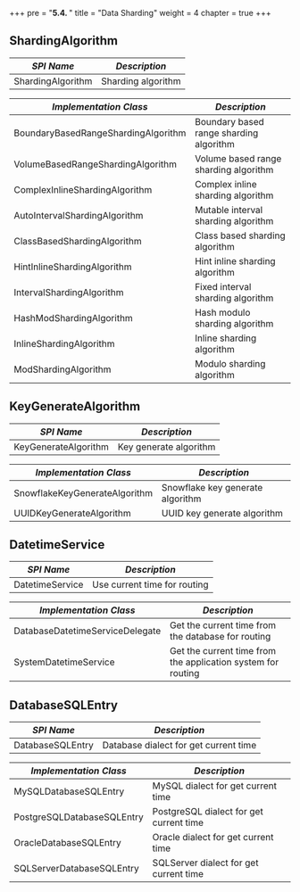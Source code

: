 +++
pre = "<b>5.4. </b>"
title = "Data Sharding"
weight = 4
chapter = true
+++

## ShardingAlgorithm

| *SPI Name*                          | *Description*                                  |
| ----------------------------------- | ---------------------------------------------- |
| ShardingAlgorithm                   | Sharding algorithm                             |

| *Implementation Class*              | *Description*                                  |
| ----------------------------------- | ---------------------------------------------- |
| BoundaryBasedRangeShardingAlgorithm | Boundary based range sharding algorithm        |
| VolumeBasedRangeShardingAlgorithm   | Volume based range sharding algorithm          |
| ComplexInlineShardingAlgorithm      | Complex inline sharding algorithm              |
| AutoIntervalShardingAlgorithm       | Mutable interval sharding algorithm            |
| ClassBasedShardingAlgorithm         | Class based sharding algorithm                 |
| HintInlineShardingAlgorithm         | Hint inline sharding algorithm                 |
| IntervalShardingAlgorithm           | Fixed interval sharding algorithm              |
| HashModShardingAlgorithm            | Hash modulo sharding algorithm                 |
| InlineShardingAlgorithm             | Inline sharding algorithm                      |
| ModShardingAlgorithm                | Modulo sharding algorithm                      |

## KeyGenerateAlgorithm

| *SPI Name*                    | *Description*                    |
| ----------------------------- | -------------------------------- |
| KeyGenerateAlgorithm          | Key generate algorithm           |

| *Implementation Class*        | *Description*                    |
| ----------------------------- | -------------------------------- |
| SnowflakeKeyGenerateAlgorithm | Snowflake key generate algorithm |
| UUIDKeyGenerateAlgorithm      | UUID key generate algorithm      |

## DatetimeService

| *SPI Name*                      | *Description*                                                |
| ------------------------------- | ------------------------------------------------------------ |
| DatetimeService                 | Use current time for routing                                 |

| *Implementation Class*          | *Description*                                                |
| ------------------------------- | ------------------------------------------------------------ |
| DatabaseDatetimeServiceDelegate | Get the current time from the database for routing           |
| SystemDatetimeService           | Get the current time from the application system for routing |

## DatabaseSQLEntry

| *SPI Name*                 | *Description*                           |
| -------------------------- | --------------------------------------- |
| DatabaseSQLEntry           | Database dialect for get current time   |

| *Implementation Class*     | *Description*                           |
| -------------------------- | --------------------------------------- |
| MySQLDatabaseSQLEntry      | MySQL dialect for get current time      |
| PostgreSQLDatabaseSQLEntry | PostgreSQL dialect for get current time |
| OracleDatabaseSQLEntry     | Oracle dialect for get current time     |
| SQLServerDatabaseSQLEntry  | SQLServer dialect for get current time  |
